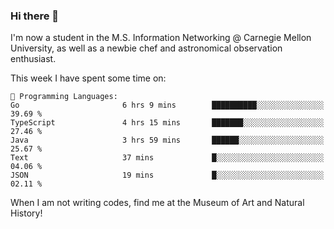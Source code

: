 ### Hi there 👋

I'm now a student in the M.S. Information Networking @ Carnegie Mellon University, as well as a newbie chef and astronomical observation enthusiast. 



<!--START_SECTION:waka-->
This week I have spent some time on: 

```text
💬 Programming Languages: 
Go                       6 hrs 9 mins        ██████████░░░░░░░░░░░░░░░   39.69 % 
TypeScript               4 hrs 15 mins       ███████░░░░░░░░░░░░░░░░░░   27.46 % 
Java                     3 hrs 59 mins       ██████░░░░░░░░░░░░░░░░░░░   25.67 % 
Text                     37 mins             █░░░░░░░░░░░░░░░░░░░░░░░░   04.06 % 
JSON                     19 mins             █░░░░░░░░░░░░░░░░░░░░░░░░   02.11 % 
```


<!--END_SECTION:waka-->

When I am not writing codes, find me at the Museum of Art and Natural History!
